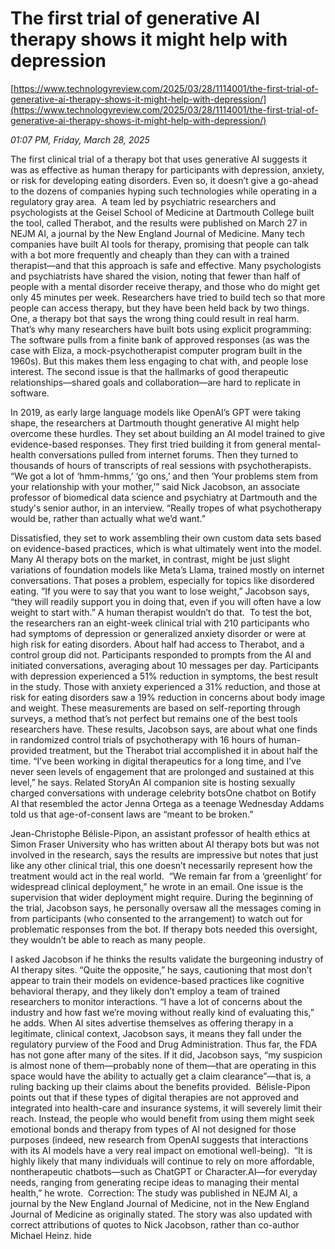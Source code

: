 # The first trial of generative AI therapy shows it might help with depression

[https://www.technologyreview.com/2025/03/28/1114001/the-first-trial-of-generative-ai-therapy-shows-it-might-help-with-depression/](https://www.technologyreview.com/2025/03/28/1114001/the-first-trial-of-generative-ai-therapy-shows-it-might-help-with-depression/)

*01:07 PM, Friday, March 28, 2025*

The first clinical trial of a therapy bot that uses generative AI suggests it was as effective as human therapy for participants with depression, anxiety, or risk for developing eating disorders. Even so, it doesn’t give a go-ahead to the dozens of companies hyping such technologies while operating in a regulatory gray area.  A team led by psychiatric researchers and psychologists at the Geisel School of Medicine at Dartmouth College built the tool, called Therabot, and the results were published on March 27 in NEJM AI, a journal by the New England Journal of Medicine. Many tech companies have built AI tools for therapy, promising that people can talk with a bot more frequently and cheaply than they can with a trained therapist—and that this approach is safe and effective.  Many psychologists and psychiatrists have shared the vision, noting that fewer than half of people with a mental disorder receive therapy, and those who do might get only 45 minutes per week. Researchers have tried to build tech so that more people can access therapy, but they have been held back by two things.  One, a therapy bot that says the wrong thing could result in real harm. That’s why many researchers have built bots using explicit programming: The software pulls from a finite bank of approved responses (as was the case with Eliza, a mock-psychotherapist computer program built in the 1960s). But this makes them less engaging to chat with, and people lose interest. The second issue is that the hallmarks of good therapeutic relationships—shared goals and collaboration—are hard to replicate in software.

In 2019, as early large language models like OpenAI’s GPT were taking shape, the researchers at Dartmouth thought generative AI might help overcome these hurdles. They set about building an AI model trained to give evidence-based responses. They first tried building it from general mental-health conversations pulled from internet forums. Then they turned to thousands of hours of transcripts of real sessions with psychotherapists. “We got a lot of ‘hmm-hmms,’ ‘go ons,’ and then ‘Your problems stem from your relationship with your mother,’” said Nick Jacobson, an associate professor of biomedical data science and psychiatry at Dartmouth and the study's senior author, in an interview. “Really tropes of what psychotherapy would be, rather than actually what we’d want.”

Dissatisfied, they set to work assembling their own custom data sets based on evidence-based practices, which is what ultimately went into the model. Many AI therapy bots on the market, in contrast, might be just slight variations of foundation models like Meta’s Llama, trained mostly on internet conversations. That poses a problem, especially for topics like disordered eating. “If you were to say that you want to lose weight,” Jacobson says, “they will readily support you in doing that, even if you will often have a low weight to start with.” A human therapist wouldn’t do that.  To test the bot, the researchers ran an eight-week clinical trial with 210 participants who had symptoms of depression or generalized anxiety disorder or were at high risk for eating disorders. About half had access to Therabot, and a control group did not. Participants responded to prompts from the AI and initiated conversations, averaging about 10 messages per day. Participants with depression experienced a 51% reduction in symptoms, the best result in the study. Those with anxiety experienced a 31% reduction, and those at risk for eating disorders saw a 19% reduction in concerns about body image and weight. These measurements are based on self-reporting through surveys, a method that’s not perfect but remains one of the best tools researchers have.  These results, Jacobson says, are about what one finds in randomized control trials of psychotherapy with 16 hours of human-provided treatment, but the Therabot trial accomplished it in about half the time. “I’ve been working in digital therapeutics for a long time, and I’ve never seen levels of engagement that are prolonged and sustained at this level,” he says. Related StoryAn AI companion site is hosting sexually charged conversations with underage celebrity botsOne chatbot on Botify AI that resembled the actor Jenna Ortega as a teenage Wednesday Addams told us that age-of-consent laws are “meant to be broken.”

Jean-Christophe Bélisle-Pipon, an assistant professor of health ethics at Simon Fraser University who has written about AI therapy bots but was not involved in the research, says the results are impressive but notes that just like any other clinical trial, this one doesn’t necessarily represent how the treatment would act in the real world.  “We remain far from a ‘greenlight’ for widespread clinical deployment,” he wrote in an email. One issue is the supervision that wider deployment might require. During the beginning of the trial, Jacobson says, he personally oversaw all the messages coming in from participants (who consented to the arrangement) to watch out for problematic responses from the bot. If therapy bots needed this oversight, they wouldn’t be able to reach as many people.

I asked Jacobson if he thinks the results validate the burgeoning industry of AI therapy sites. “Quite the opposite,” he says, cautioning that most don’t appear to train their models on evidence-based practices like cognitive behavioral therapy, and they likely don’t employ a team of trained researchers to monitor interactions. “I have a lot of concerns about the industry and how fast we’re moving without really kind of evaluating this,” he adds. When AI sites advertise themselves as offering therapy in a legitimate, clinical context, Jacobson says, it means they fall under the regulatory purview of the Food and Drug Administration. Thus far, the FDA has not gone after many of the sites. If it did, Jacobson says, “my suspicion is almost none of them—probably none of them—that are operating in this space would have the ability to actually get a claim clearance”—that is, a ruling backing up their claims about the benefits provided.  Bélisle-Pipon points out that if these types of digital therapies are not approved and integrated into health-care and insurance systems, it will severely limit their reach. Instead, the people who would benefit from using them might seek emotional bonds and therapy from types of AI not designed for those purposes (indeed, new research from OpenAI suggests that interactions with its AI models have a very real impact on emotional well-being).  “It is highly likely that many individuals will continue to rely on more affordable, nontherapeutic chatbots—such as ChatGPT or Character.AI—for everyday needs, ranging from generating recipe ideas to managing their mental health,” he wrote.  Correction: The study was published in NEJM AI, a journal by the New England Journal of Medicine, not in the New England Journal of Medicine as originally stated. The story was also updated with correct attributions of quotes to Nick Jacobson, rather than co-author Michael Heinz.  hide

